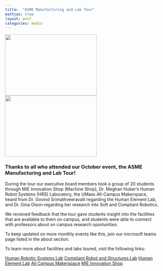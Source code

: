 ```yaml
---
title:  "ASME Manufacturing and Lab Tour"
mathjax: true
layout: post
categories: media
---
```


<img src="https://user-images.githubusercontent.com/123122159/216473165-5d8129da-9a17-4545-a4b5-f9f808b951e3.png" width=300 height=200> <img src="https://user-images.githubusercontent.com/123122159/216473227-c39ca550-ff7c-462f-8b71-9fba53d1f1d9.png" width=300 height=200>


### Thanks to all who attended our October event, the ASME Manufacturing and Lab Tour!

During the tour our executive board members took a group of 20 students through MIE Innovation Shop (Machine Shop), Dr. Meghan Huber’s Human Robot Systems (HRS) Laboratory, the UMass All-Campus Makerspace, heard from Dr. Govind Srimathveeravalli regarding the Human Element Lab, and Dr. Gina Olson regarding her research into Soft and Compliant Robotics.  

We received feedback that the tour gave students insight into the facilities that are available to them on campus, and students were able to connect with professors about on campus research oportunities. 

To keep updated on more monthly events like this, join our microsoft teams page listed in the about section.

To learn more about facilities and labs toured, visit the following links:

[Human Robotic Systems Lab]([url](https://www.umass.edu/robotics/hrsl))
[Compliant Robot and Structures Lab]([url](https://www.umass.edu/robotics/crsl-main-landing-page))
[Human Element Lab]([url](https://www.govindslab.com/home/us))
[All Campus Makerspace]([url](https://www.umass.edu/ials/umass-amherst-all-campus-makerspace))
[MIE Innovation Shop ]([url](https://www.umass.edu/engineering/community/student-organizations/makerspaces/mie-innovation-shop))
